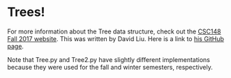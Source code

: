 # Trees!
For more information about the Tree data structure, check out the [CSC148 Fall 2017 website](https://www.teach.cs.toronto.edu/~csc148h/fall/lectures/trees/common/trees.html).
This was written by David Liu. Here is a link to [his GitHub page](https://github.com/david-yz-liu).

Note that Tree.py and Tree2.py have slightly different implementations because they were used for
the fall and winter semesters, respectively.
